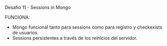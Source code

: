 Desafio 11 - Sessions in Mongo

FUNCIONA:

- Mongo funcional tanto para sessions como para registro y checkexists de usuarios.
- Sessions persistentes a través de los reinicios del servidor.
